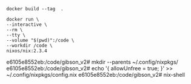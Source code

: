 ##

[]()


`docker build --tag  .`

```
docker run \
--interactive \
--rm \
--tty \
--volume "$(pwd)":/code \
--workdir /code \
nixos/nix:2.3.4
```

e6105e8552eb:/code/gibson_v2# mkdir --parents ~/.config/nixpkgs/
e6105e8552eb:/code/gibson_v2# echo '{ allowUnfree = true; }' >> ~/.config/nixpkgs/config.nix
e6105e8552eb:/code/gibson_v2# nix-shell
